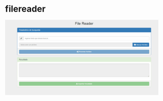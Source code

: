 # filereader

![alt text](https://github.com/RhinojosaDeveloper/filereader/blob/master/fileReader.gif)